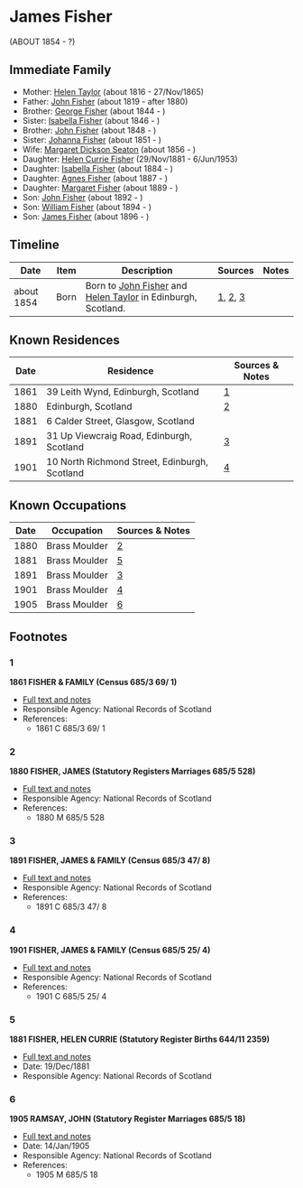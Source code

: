 ﻿---
layout: person
subject_key: i22540348
permalink: /people/i22540348
---

# James Fisher
(ABOUT 1854 - ?)

## Immediate Family

* Mother: [Helen Taylor](./@47549486@-helen-taylor-b1816-d1865-11-27.md) (about 1816 - 27/Nov/1865)
* Father: [John Fisher](./@81248806@-john-fisher-b1819-d1880.md) (about 1819 - after 1880)
* Brother: [George Fisher](./@35202352@-george-fisher-b1844-d.md) (about 1844 - )
* Sister: [Isabella Fisher](./@74012383@-isabella-fisher-b1846-d.md) (about 1846 - )
* Brother: [John Fisher](./@60298048@-john-fisher-b1848-d.md) (about 1848 - )
* Sister: [Johanna Fisher](./@76159436@-johanna-fisher-b1851-d.md) (about 1851 - )
* Wife: [Margaret Dickson Seaton](./@45571672@-margaret-dickson-seaton-b1856-d.md) (about 1856 - )
* Daughter: [Helen Currie Fisher](./@18426904@-helen-currie-fisher-b1881-11-29-d1953-6-6.md) (29/Nov/1881 - 6/Jun/1953)
* Daughter: [Isabella Fisher](./@51349357@-isabella-fisher-b1884-d.md) (about 1884 - )
* Daughter: [Agnes Fisher](./@45605556@-agnes-fisher-b1887-d.md) (about 1887 - )
* Daughter: [Margaret Fisher](./@21244212@-margaret-fisher-b1889-d.md) (about 1889 - )
* Son: [John Fisher](./@59036117@-john-fisher-b1892-d.md) (about 1892 - )
* Son: [William Fisher](./@85653512@-william-fisher-b1894-d.md) (about 1894 - )
* Son: [James Fisher](./@39137337@-james-fisher-b1896-d.md) (about 1896 - )

## Timeline

Date | Item | Description | Sources | Notes
---|---|---|---|---
about 1854 | Born | Born to [John Fisher](./@81248806@-john-fisher-b1819-d1880.md) and [Helen Taylor](./@47549486@-helen-taylor-b1816-d1865-11-27.md) in Edinburgh, Scotland. | [1](#1), [2](#2), [3](#3) | 

## Known Residences

Date | Residence | Sources & Notes
---|---|---
1861 | 39 Leith Wynd, Edinburgh, Scotland | [1](#1)
1880 | Edinburgh, Scotland | [2](#2)
1881 | 6 Calder Street, Glasgow, Scotland | 
1891 | 31 Up Viewcraig Road, Edinburgh, Scotland | [3](#3)
1901 | 10 North Richmond Street, Edinburgh, Scotland | [4](#4)

## Known Occupations

Date | Occupation | Sources & Notes
---|---|---
1880 | Brass Moulder | [2](#2)
1881 | Brass Moulder | [5](#5)
1891 | Brass Moulder | [3](#3)
1901 | Brass Moulder | [4](#4)
1905 | Brass Moulder | [6](#6)

## Footnotes

### 1

**1861 FISHER & FAMILY (Census 685/3 69/ 1)**

* [Full text and notes](../sources/@81393510@-1861-fisher-&-family-census-685-3-69-1-.md)
* Responsible Agency: National Records of Scotland
* References: 
  * 1861 C 685/3 69/ 1

### 2

**1880 FISHER, JAMES (Statutory Registers Marriages 685/5 528)**

* [Full text and notes](../sources/@35889678@-1880-fisher,-james-statutory-registers-marriages-685-5-528-.md)
* Responsible Agency: National Records of Scotland
* References: 
  * 1880 M 685/5 528

### 3

**1891 FISHER, JAMES & FAMILY (Census 685/3 47/ 8)**

* [Full text and notes](../sources/@51582829@-1891-fisher,-james-&-family-census-685-3-47-8-.md)
* Responsible Agency: National Records of Scotland
* References: 
  * 1891 C 685/3 47/ 8

### 4

**1901 FISHER, JAMES & FAMILY (Census 685/5 25/ 4)**

* [Full text and notes](../sources/@142832@-1901-fisher,-james-&-family-census-685-5-25-4-.md)
* Responsible Agency: National Records of Scotland
* References: 
  * 1901 C 685/5 25/ 4

### 5

**1881 FISHER, HELEN CURRIE (Statutory Register Births 644/11 2359)**

* [Full text and notes](../sources/@23925058@-1881-fisher,-helen-currie-statutory-register-births-644-11-2359-.md)
* Date: 19/Dec/1881
* Responsible Agency: National Records of Scotland

### 6

**1905 RAMSAY, JOHN (Statutory Register Marriages 685/5 18)**

* [Full text and notes](../sources/@83715308@-1905-ramsay,-john-statutory-register-marriages-685-5-18-.md)
* Date: 14/Jan/1905
* Responsible Agency: National Records of Scotland
* References: 
  * 1905 M 685/5 18

